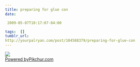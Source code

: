 ```yaml
---
title: preparing for glue con
date:

 2009-05-07T10:17:07-04:00 

tags:  [] 
tumblr_url:
http://yourpalryan.com/post/104588379/preparing-for-glue-con
---
```


[![](https://s3.amazonaws.com/pikchurimages/pic_6co_m.jpg)\
Powered by](http://pikchur.com/6co)[Pikchur.com](http://pikchur.com)
